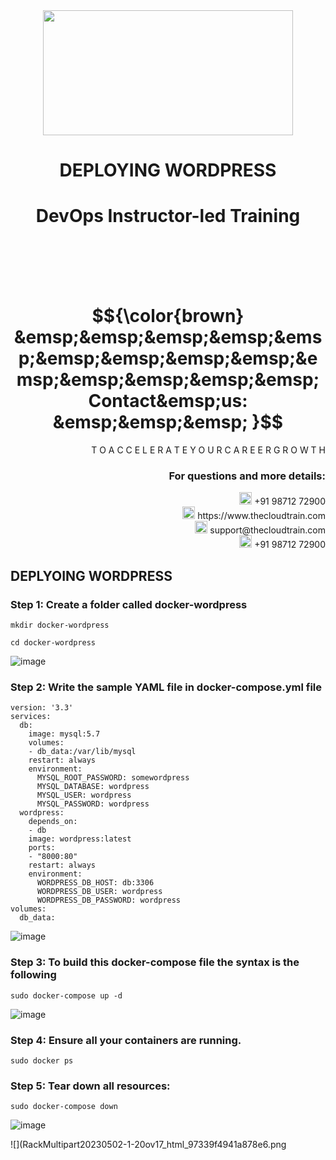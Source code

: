 <div align="center">
<img src=https://static.wixstatic.com/media/1c706c_a5df0ad56f894928bf858a74ba744b32~mv2.png/v1/fit/w_2500,h_1330,al_c/1c706c_a5df0ad56f894928bf858a74ba744b32~mv2.png width="400" height="200">
 </div>

# <div align="center"> DEPLOYING WORDPRESS </p>

# <div align="center"> DevOps Instructor-led Training </div>

<br />

<br />

<br />

<br />

# $${\color{brown} &emsp;&emsp;&emsp;&emsp;&emsp;&emsp;&emsp;&emsp;&emsp;&emsp;&emsp;&emsp;&emsp;&emsp; Contact&emsp;us: &emsp;&emsp;&emsp; }$$

<div align="right"> T O A C C E L E R A T E Y O U R C A R E E R G R O W T H </div>

### <div align="right"> For questions and more details: </div>

<div align="right"> <img src=https://w7.pngwing.com/pngs/759/922/png-transparent-telephone-logo-iphone-telephone-call-smartphone-phone-electronics-text-trademark-thumbnail.png width="20" height="20"> +91 98712 72900 </div>

<div align="right"> <img src=https://pbs.twimg.com/profile_images/1450734615946219520/jmBHQRRa_400x400.jpg width="20" height="20"> https://www.thecloudtrain.com </div>

<div align="right"> <img src=https://icons.iconarchive.com/icons/martz90/circle/512/email-icon.png width="20" height="20"> support@thecloudtrain.com </div>

<div align="right"> <img src=https://png.pngtree.com/png-vector/20221018/ourmid/pngtree-whatsapp-icon-png-image_6315990.png width="20" height="20"> +91 98712 72900 </div>

## DEPLYOING WORDPRESS

### Step 1: Create a folder called **docker-wordpress**

`mkdir docker-wordpress`

`cd docker-wordpress`

![image](https://user-images.githubusercontent.com/37858762/235761596-3d76aadf-aaeb-4867-a674-cdbf3837ed04.png)

### Step 2: Write the sample YAML file in **docker-compose.yml** file

```
version: '3.3'
services:
  db:
    image: mysql:5.7
    volumes:
    - db_data:/var/lib/mysql
    restart: always
    environment:
      MYSQL_ROOT_PASSWORD: somewordpress
      MYSQL_DATABASE: wordpress
      MYSQL_USER: wordpress
      MYSQL_PASSWORD: wordpress
  wordpress:
    depends_on:
    - db
    image: wordpress:latest
    ports:
    - "8000:80"
    restart: always
    environment:
      WORDPRESS_DB_HOST: db:3306
      WORDPRESS_DB_USER: wordpress
      WORDPRESS_DB_PASSWORD: wordpress
volumes:
  db_data:
```
![image](https://user-images.githubusercontent.com/37858762/235761648-abc21d1e-5516-48db-8aaa-f1b70b5069d8.png)

### Step 3: To build this docker-compose file the syntax is the following

`sudo docker-compose up -d`

![image](https://user-images.githubusercontent.com/37858762/235761697-a22a52f6-5cf7-4529-af57-b0efdeee3b32.png)

### Step 4: Ensure all your containers are running.

`sudo docker ps`

### Step 5: Tear down all resources:

`sudo docker-compose down`

![image](https://user-images.githubusercontent.com/37858762/235761817-d4454af9-9441-4b55-9ae2-be7ea2863946.png)

![](RackMultipart20230502-1-20ov17_html_97339f4941a878e6.png

